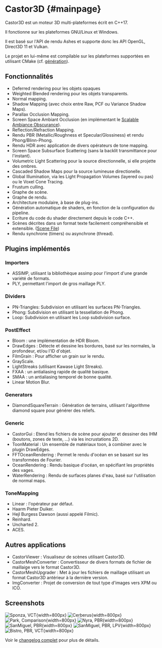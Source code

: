 Castor3D	{#mainpage}
========

Castor3D est un moteur 3D multi-plateformes écrit en C++17.

Il fonctionne sur les plateformes GNU/Linux et Windows.

Il est basé sur l'API de rendu Ashes et supporte donc les API OpenGL, Direct3D 11 et Vulkan.

Le projet en lui-même est compilable sur les plateformes supportées en utilisant CMake (cf. [génération](Build-French.md)).

## Fonctionnalités

- Deferred rendering pour les objets opaques
- Weighted Blended rendering pour les objets transparents.
- Normal mapping.
- Shadow Mapping (avec choix entre Raw, PCF ou Variance Shadow Maps).
- Parallax Occlusion Mapping.
- Screen Space Ambiant Occlusion (en implémentant le [Scalable Ambiance Obscurance](https://casual-effects.com/research/McGuire2012SAO/index.html)).
- Reflection/Refraction Mapping.
- Rendu PBR (Metallic/Roughness et Specular/Glossiness) et rendu Phong/Blinn-Phong.
- Rendu HDR avec application de divers opérateurs de tone mapping.
- Screen Space Subsurface Scattering (sans la backlit transmittance pour l'instant).
- Volumetric Light Scattering pour la source directionnelle, si elle projette des ombres.
- Cascaded Shadow Maps pour la source lumineuse directionelle.
- Global Illumination, via les Light Propagation Volumes (layered ou pas) ou le Voxel Cone Tracing.
- Frustum culling.
- Graphe de scène.
- Graphe de rendu.
- Architecture modulaire, à base de plug-ins.
- Génération automatique de shaders, en fonction de la configuration du pipeline.
- Ecriture du code du shader directement depuis le code C++.
- Scènes décrites dans un format texte facilement compréhensible et extensible. ([Scene File](SceneFile-French.md))
- Rendu synchrone (timers) ou asynchrone (thread).

## Plugins implémentés

### Importers

- ASSIMP, utilisant la bibliothèque assimp pour l'import d'une grande variété de formats.
- PLY, permettant l'import de gros maillage PLY.

### Dividers

- PN-Triangles: Subdivision en utilisant les surfaces PN-Triangles.
- Phong: Subdivision en utilisant la tessellation de Phong.
- Loop: Subdivision en utilisant les Loop subdivision surface.

### PostEffect

- Bloom : une implémentation de HDR Bloom.
- DrawEdges : Détecte et dessine les bordures, basé sur les normales, la profondeur, et/ou l'ID d'objet.
- FilmGrain : Pour afficher un grain sur le rendu.
- GrayScale.
- LightStreaks (utilisant Kawase Light Streaks).
- FXAA : un antialiasing rapide de qualité basique.
- SMAA : un antialiasing temporel de bonne qualité.
- Linear Motion Blur.

### Generators

- DiamondSquareTerrain : Génération de terrains, utilisant l'algorithme diamond square pour générer des reliefs.

### Generic

- CastorGui : Etend les fichiers de scène pour ajouter et dessiner des IHM (boutons, zones de texte, ...) via les incrustations 2D.
- ToonMaterial : Un ensemble de matériaux toon, à combiner avec le plugin DrawEdges.
- FFTOceanRendering : Permet le rendu d'océan en se basant sur les transformées de Fourier.
- OceanRendering : Rendu basique d'océan, en spécifiant les propriétés des vages.
- WaterRendering : Rendu de surfaces planes d'eau, basé sur l'utilisation de normal maps.

### ToneMapping

- Linear : l'opérateur par défaut.
- Haarm Pieter Duiker.
- Hejl Burgess Dawson (aussi appelé Filmic).
- Reinhard.
- Uncharted 2.
- ACES.

## Autres applications

- CastorViewer : Visualiseur de scènes utilisant Castor3D.
- CastorMeshConverter : Convertisseur de divers formats de fichier de maillaige vers le format Castor3D.
- CastorMeshUpgrader : Met à jour les fichiers de maillage utilisant un format Castor3D antérieur à la dernière version.
- ImgConverter : Projet de conversion de tout type d'images vers XPM ou ICO.

## Screenshots

![Sponza, VCT](http://dragonjoker.github.io/Castor3D/img/Sponza-PBR-VCT-Small.png){width=800px}
![Cerberus](http://dragonjoker.github.io/Castor3D/img/Cerberus-PBR-Small.png){width=800px}
![Park, Comparison](http://dragonjoker.github.io/Castor3D/img/Park-Small.png){width=800px}
![Nyra, PBR](http://dragonjoker.github.io/Castor3D/img/Nyra-PBR-MR-Small.png){width=800px}
![SanMiguel, PBR](http://dragonjoker.github.io/Castor3D/img/SanMiguel-PBR-SG-Small.png){width=800px}
![SanMiguel, PBR, LPV](http://dragonjoker.github.io/Castor3D/img/SanMiguel-PBR-SG-LPV-Small.png){width=800px}
![Bistro, PBR, VCT](http://dragonjoker.github.io/Castor3D/img/Bistro-PBR-VCT-Small.png){width=800px}

Voir le [changelog complet](ChangeLog-French.md) pour plus de détails.
